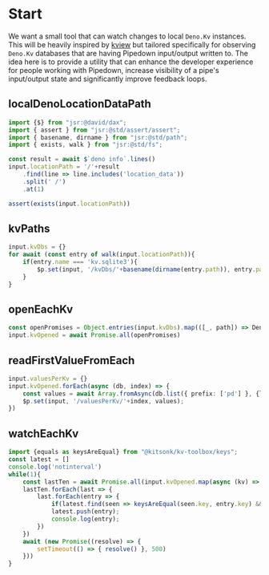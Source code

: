 # Start

We want a small tool that can watch changes to local `Deno.Kv` instances. This will be heavily inspired by [kview](https://kview.deno.dev) but tailored specifically for observing `Deno.Kv` databases that are having Pipedown input/output written to. The idea here is to provide a utility that can enhance the developer experience for people working with Pipedown, increase visibility of a pipe's input/output state and significantly improve feedback loops.


## localDenoLocationDataPath
```ts
import {$} from "jsr:@david/dax";
import { assert } from "jsr:@std/assert/assert";
import { basename, dirname } from "jsr:@std/path";
import { exists, walk } from "jsr:@std/fs";

const result = await $`deno info`.lines()
input.locationPath = '/'+result
    .find(line => line.includes('location_data'))
    .split(' /')
    .at(1)

assert(exists(input.locationPath))
```

## kvPaths
```ts
input.kvDbs = {}
for await (const entry of walk(input.locationPath)){
    if(entry.name === 'kv.sqlite3'){
        $p.set(input, '/kvDbs/'+basename(dirname(entry.path)), entry.path)
    }
}
```

## openEachKv
```ts
const openPromises = Object.entries(input.kvDbs).map(([_, path]) => Deno.openKv(path))
input.kvOpened = await Promise.all(openPromises)
```

## readFirstValueFromEach
```ts
input.valuesPerKv = {}
input.kvOpened.forEach(async (db, index) => {
    const values = await Array.fromAsync(db.list({ prefix: ['pd'] }, {limit: 1}))
    $p.set(input, '/valuesPerKv/'+index, values);
})
```

## watchEachKv
```ts
import {equals as keysAreEqual} from "@kitsonk/kv-toolbox/keys";
const latest = []
console.log('notinterval')
while(1){
    const lastTen = await Promise.all(input.kvOpened.map(async (kv) => { return await Array.fromAsync(kv.list({prefix: ['pd']}, { limit: 10 })) }))
    lastTen.forEach(last => {
        last.forEach(entry => {
            if(latest.find(seen => keysAreEqual(seen.key, entry.key) && seen.versionstamp === entry.versionstamp)) return;
            latest.push(entry);
            console.log(entry);
        })
    })
    await (new Promise((resolve) => {
        setTimeout(() => { resolve() }, 500)
    }))
}
```
